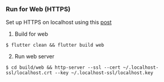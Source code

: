 ### Run for Web (HTTPS)

Set up HTTPS on localhost using this [post](https://medium.com/@jonsamp/how-to-set-up-https-on-localhost-for-macos-b597bcf935ee)

1. Build for web
```
$ flutter clean && flutter build web
```

2. Run web server
```
$ cd build/web && http-server --ssl --cert ~/.localhost-ssl/localhost.crt --key ~/.localhost-ssl/localhost.key
```
